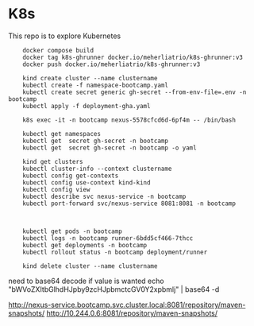 # K8s
This repo is to explore Kubernetes
```
    docker compose build
    docker tag k8s-ghrunner docker.io/meherliatrio/k8s-ghrunner:v3
    docker push docker.io/meherliatrio/k8s-ghrunner:v3

    kind create cluster --name clustername
    kubectl create -f namespace-bootcamp.yaml
    kubectl create secret generic gh-secret --from-env-file=.env -n bootcamp
    kubectl apply -f deployment-gha.yaml  
    
    k8s exec -it -n bootcamp nexus-5578cfcd6d-6pf4m -- /bin/bash

    kubectl get namespaces
    kubectl get  secret gh-secret -n bootcamp    
    kubectl get  secret gh-secret -n bootcamp -o yaml

    kind get clusters
    kubectl cluster-info --context clustername
    kubectl config get-contexts
    kubectl config use-context kind-kind
    kubectl config view
    kubectl describe svc nexus-service -n bootcamp
    kubectl port-forward svc/nexus-service 8081:8081 -n bootcamp

    
    
    kubectl get pods -n bootcamp   
    kubectl logs -n bootcamp runner-6bdd5cf466-7thcc 
    kubectl get deployments -n bootcamp
    kubectl rollout status -n bootcamp deployment/runner
    
    kind delete cluster --name clustername
```
need to base64 decode if value is wanted  echo "bWVoZXItbGlhdHJpby9zcHJpbmctcGV0Y2xpbmlj" | base64 -d

http://nexus-service.bootcamp.svc.cluster.local:8081/repository/maven-snapshots/
http://10.244.0.6:8081/repository/maven-snapshots/